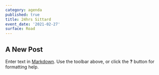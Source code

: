 ```yaml
---
category: agenda
published: true
title: 24hrs Sittard
event_date: '2021-02-27'
surface: Road
---
```

## A New Post

Enter text in [Markdown](http://daringfireball.net/projects/markdown/). Use the toolbar above, or click the **?** button for formatting help.
